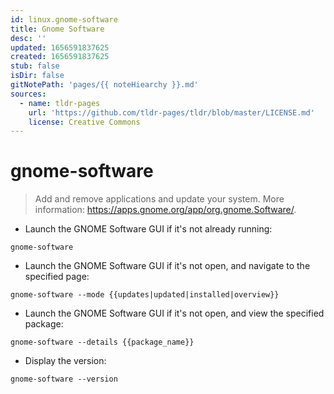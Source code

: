 ```yaml
---
id: linux.gnome-software
title: Gnome Software
desc: ''
updated: 1656591837625
created: 1656591837625
stub: false
isDir: false
gitNotePath: 'pages/{{ noteHiearchy }}.md'
sources:
  - name: tldr-pages
    url: 'https://github.com/tldr-pages/tldr/blob/master/LICENSE.md'
    license: Creative Commons
---
```

# gnome-software

> Add and remove applications and update your system.
> More information: <https://apps.gnome.org/app/org.gnome.Software/>.

- Launch the GNOME Software GUI if it's not already running:

`gnome-software`

- Launch the GNOME Software GUI if it's not open, and navigate to the specified page:

`gnome-software --mode {{updates|updated|installed|overview}}`

- Launch the GNOME Software GUI if it's not open, and view the specified package:

`gnome-software --details {{package_name}}`

- Display the version:

`gnome-software --version`

